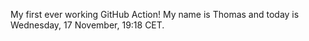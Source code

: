 My first ever working GitHub Action!
My name is Thomas and today is Wednesday, 17 November, 19:18 CET. 
